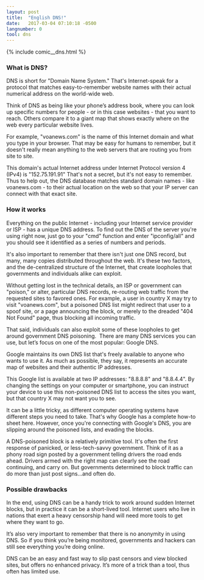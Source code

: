 ```yaml
---
layout: post
title:  "English DNS!"
date:   2017-03-04 07:10:18 -0500
langnumber: 0
tool: dns
---
```


{% include comic__dns.html %}

### What is DNS?  

DNS is short for "Domain Name System." That's Internet-speak for a protocol that matches easy-to-remember website names with their actual numerical address on the world-wide web.  

Think of DNS as being like your phone’s address book, where you can look up specific numbers for people - or in this case websites - that you want to reach. Others compare it to a giant map that shows exactly where on the web every particular website lives.  

For example, "voanews.com" is the name of this Internet domain and what you type in your browser. That may be easy for humans to remember, but it doesn't really mean anything to the web servers that are routing you from site to site.

This domain's actual Internet address under Internet Protocol version 4 (IPv4) is "152.75.191.91" That's not a secret, but it's not easy to remember.  Thus to help out, the DNS database matches standard domain names - like voanews.com - to their actual location on the web so that your IP server can connect with that exact site.  

### How it works  

Everything on the public Internet - including your Internet service provider or ISP - has a unique DNS address. To find out the DNS of the server you're using right now, just go to your "cmd" function and enter "ipconfig/all" and you should see it identified as a series of numbers and periods.  

It's also important to remember that there isn't just one DNS record, but many, many copies distributed throughout the web. It's these two factors, and the de-centralized structure of the Internet, that create loopholes that governments and individuals alike can exploit.  

Without getting lost in the technical details, an ISP or government can "poison," or alter, particular DNS records, re-routing web traffic from the requested sites to favored ones. For example, a user in country X may try to visit "voanews.com", but a poisoned DNS list might redirect that user to a spoof site, or a page announcing the block, or merely to the dreaded "404 Not Found" page, thus blocking all incoming traffic.

That said, individuals can also exploit some of these loopholes to get around government DNS poisoning.  There are many DNS services you can use, but let’s focus on one of the most popular: Google DNS.

Google maintains its own DNS list that's freely available to anyone who wants to use it. As much as possible, they say, it represents an accurate map of websites and their authentic IP addresses.  

This Google list is available at two IP addresses: "8.8.8.8" and "8.8.4.4". By changing the settings on your computer or smartphone, you can instruct your device to use this non-poisoned DNS list to access the sites you want, but that country X may not want you to see.  

It can be a little tricky, as different computer operating systems have different steps you need to take. That's why Google has a complete how-to sheet here. However, once you're connecting with Google's DNS, you are slipping around the poisoned lists, and evading the blocks.

A DNS-poisoned block is a relatively primitive tool. It's often the first response of panicked, or less-tech-savvy government. Think of it as a phony road sign posted by a government telling drivers the road ends ahead. Drivers armed with the right map can clearly see the road continuing, and carry on. But governments determined to block traffic can do more than just post signs...and often do.  
  
### Possible drawbacks

In the end, using DNS can be a handy trick to work around sudden Internet blocks, but in practice it can be a short-lived tool. Internet users who live in nations that exert a heavy censorship hand will need more tools to get where they want to go.

It’s also very important to remember that there is no anonymity in using DNS. So if you think you’re being monitored, governments and hackers can still see everything you’re doing online.

DNS can be an easy and fast way to slip past censors and view blocked sites, but offers no enhanced privacy. It’s more of a trick than a tool, thus often has limited use.